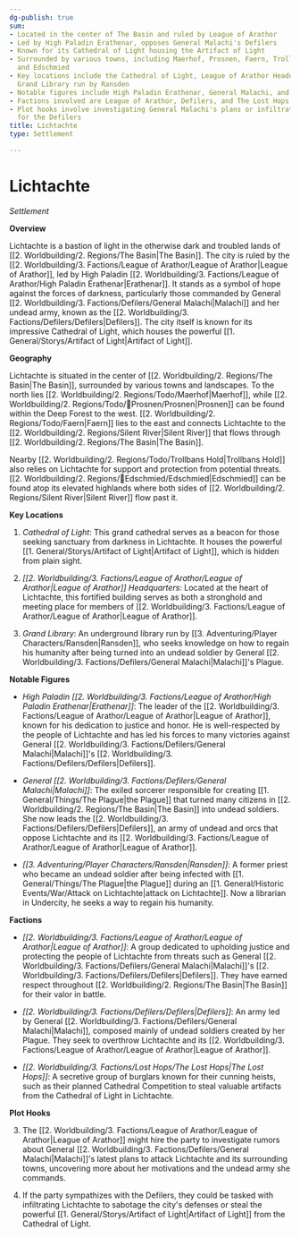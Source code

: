 ```yaml
---
dg-publish: true
sum:
- Located in the center of The Basin and ruled by League of Arathor
- Led by High Paladin Erathenar, opposes General Malachi's Defilers
- Known for its Cathedral of Light housing the Artifact of Light
- Surrounded by various towns, including Maerhof, Prosnen, Faern, Trollbans Hold,
  and Edschmied
- Key locations include the Cathedral of Light, League of Arathor Headquarters, and
  Grand Library run by Ransden
- Notable figures include High Paladin Erathenar, General Malachi, and Ransden
- Factions involved are League of Arathor, Defilers, and The Lost Hops
- Plot hooks involve investigating General Malachi's plans or infiltrating Lichtachte
  for the Defilers
title: Lichtachte
type: Settlement

---
```





# Lichtachte
*Settlement*

**Overview**

Lichtachte is a bastion of light in the otherwise dark and troubled lands of [[2. Worldbuilding/2. Regions/The Basin\|The Basin]]. The city is ruled by the [[2. Worldbuilding/3. Factions/League of Arathor/League of Arathor\|League of Arathor]], led by High Paladin [[2. Worldbuilding/3. Factions/League of Arathor/High Paladin Erathenar\|Erathenar]]. It stands as a symbol of hope against the forces of darkness, particularly those commanded by General [[2. Worldbuilding/3. Factions/Defilers/General Malachi\|Malachi]] and her undead army, known as the [[2. Worldbuilding/3. Factions/Defilers/Defilers\|Defilers]]. The city itself is known for its impressive Cathedral of Light, which houses the powerful [[1. General/Storys/Artifact of Light\|Artifact of Light]].

**Geography**

Lichtachte is situated in the center of [[2. Worldbuilding/2. Regions/The Basin\|The Basin]], surrounded by various towns and landscapes. To the north lies [[2. Worldbuilding/2. Regions/Todo/Maerhof\|Maerhof]], while [[2. Worldbuilding/2. Regions/Todo/🏰Prosnen/Prosnen\|Prosnen]] can be found within the Deep Forest to the west. [[2. Worldbuilding/2. Regions/Todo/Faern\|Faern]] lies to the east and connects Lichtachte to the [[2. Worldbuilding/2. Regions/Silent River\|Silent River]] that flows through [[2. Worldbuilding/2. Regions/The Basin\|The Basin]].

Nearby [[2. Worldbuilding/2. Regions/Todo/Trollbans Hold\|Trollbans Hold]] also relies on Lichtachte for support and protection from potential threats. [[2. Worldbuilding/2. Regions/🏰Edschmied/Edschmied\|Edschmied]] can be found atop its elevated highlands where both sides of [[2. Worldbuilding/2. Regions/Silent River\|Silent River]] flow past it.

**Key Locations**

1. *Cathedral of Light*: This grand cathedral serves as a beacon for those seeking sanctuary from darkness in Lichtachte. It houses the powerful [[1. General/Storys/Artifact of Light\|Artifact of Light]], which is hidden from plain sight.

2. *[[2. Worldbuilding/3. Factions/League of Arathor/League of Arathor\|League of Arathor]] Headquarters*: Located at the heart of Lichtachte, this fortified building serves as both a stronghold and meeting place for members of [[2. Worldbuilding/3. Factions/League of Arathor/League of Arathor\|League of Arathor]].

5. *Grand Library*: An underground library run by [[3. Adventuring/Player Characters/Ransden\|Ransden]], who seeks knowledge on how to regain his humanity after being turned into an undead soldier by General [[2. Worldbuilding/3. Factions/Defilers/General Malachi\|Malachi]]'s Plague.

**Notable Figures**

- *High Paladin [[2. Worldbuilding/3. Factions/League of Arathor/High Paladin Erathenar\|Erathenar]]*: The leader of the [[2. Worldbuilding/3. Factions/League of Arathor/League of Arathor\|League of Arathor]], known for his dedication to justice and honor. He is well-respected by the people of Lichtachte and has led his forces to many victories against General [[2. Worldbuilding/3. Factions/Defilers/General Malachi\|Malachi]]'s [[2. Worldbuilding/3. Factions/Defilers/Defilers\|Defilers]].

- *General [[2. Worldbuilding/3. Factions/Defilers/General Malachi\|Malachi]]*: The exiled sorcerer responsible for creating [[1. General/Things/The Plague\|the Plague]] that turned many citizens in [[2. Worldbuilding/2. Regions/The Basin\|The Basin]] into undead soldiers. She now leads the [[2. Worldbuilding/3. Factions/Defilers/Defilers\|Defilers]], an army of undead and orcs that oppose Lichtachte and its [[2. Worldbuilding/3. Factions/League of Arathor/League of Arathor\|League of Arathor]].

- *[[3. Adventuring/Player Characters/Ransden\|Ransden]]*: A former priest who became an undead soldier after being infected with [[1. General/Things/The Plague\|the Plague]] during an [[1. General/Historic Events/War/Attack on Lichtachte\|attack on Lichtachte]]. Now a librarian in Undercity, he seeks a way to regain his humanity.

**Factions**

- *[[2. Worldbuilding/3. Factions/League of Arathor/League of Arathor\|League of Arathor]]*: A group dedicated to upholding justice and protecting the people of Lichtachte from threats such as General [[2. Worldbuilding/3. Factions/Defilers/General Malachi\|Malachi]]'s [[2. Worldbuilding/3. Factions/Defilers/Defilers\|Defilers]]. They have earned respect throughout [[2. Worldbuilding/2. Regions/The Basin\|The Basin]] for their valor in battle.

- *[[2. Worldbuilding/3. Factions/Defilers/Defilers\|Defilers]]*: An army led by General [[2. Worldbuilding/3. Factions/Defilers/General Malachi\|Malachi]], composed mainly of undead soldiers created by her Plague. They seek to overthrow Lichtachte and its [[2. Worldbuilding/3. Factions/League of Arathor/League of Arathor\|League of Arathor]].

- *[[2. Worldbuilding/3. Factions/Lost Hops/The Lost Hops\|The Lost Hops]]*: A secretive group of burglars known for their cunning heists, such as their planned Cathedral Competition to steal valuable artifacts from the Cathedral of Light in Lichtachte.

**Plot Hooks**

3. The [[2. Worldbuilding/3. Factions/League of Arathor/League of Arathor\|League of Arathor]] might hire the party to investigate rumors about General [[2. Worldbuilding/3. Factions/Defilers/General Malachi\|Malachi]]'s latest plans to attack Lichtachte and its surrounding towns, uncovering more about her motivations and the undead army she commands.

4. If the party sympathizes with the Defilers, they could be tasked with infiltrating Lichtachte to sabotage the city's defenses or steal the powerful [[1. General/Storys/Artifact of Light\|Artifact of Light]] from the Cathedral of Light. 